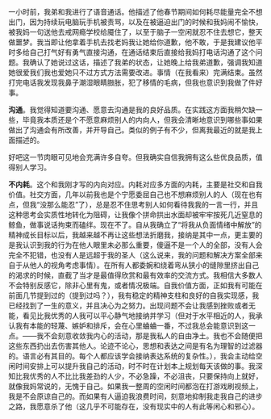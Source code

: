 一小时前，我弟和我进行了语音通话。他描述了他春节期间如何耗尽能量完全不想出门，因为持续玩电脑玩手机被责骂，以及在被逼迫出门的时候和我妈闹不愉快，被我妈一句送他去戒网瘾学校给魇住了，以至于脑子一空闲就忍不住去想它，整天做噩梦。我当即让他拿着手机去找老妈我让她给你道歉，他不敢，于是我建议他平时多给自己打气好有勇气直接沟通，在通话结束后直接给我妈打电话沟通了这个问题。我确认了她说过这话，描述了我弟的状态，让她晚上给我弟道歉，强调我知道她很爱我们我也爱她只不过方式方法需要改进。事情（在我看来）完满结束。虽然打完电话我发现我鼻子潮湿眼睛臌胀，犯了移情的毛病，但我也意识到我做了件好事。

**沟通**。我觉得知道要沟通、愿意去沟通是我的良好品质。在实践这方面我稍欠缺一些，毕竟我本质还是个不愿意麻烦别人的内向人，但我会清晰地意识到哪些事如果做出了沟通会有所改善，并开导自己。类似的例子有不少，但离我最近的就是我上面描述的。

好吧这一节肉眼可见地会充满许多自夸。但我确实自信我拥有这么些优良品质，值得别人学习。

**不内耗**。这个和我刚才写的内向对应。内耗对应多方面的内耗，主要是社交和自我价值。社交方面，几年以前我也是个宁愿委屈自己也不想麻烦别人的人（现在也有点，但我“没那么能忍”了），总是忍不住思考别人如何看待我我的一言一行，并且这种思考会实质性地转化为阻碍，让我像个拼命拱出水面却被牢牢按死几近窒息的鲸鱼，做事说话拘束而磕绊。现在不了。自从我确立了“将我从负面情绪中解放”的精神成长目标以后，我越来越不再让这些想法折磨我，接纳是其中一点，更主要的是我认识到我的行为在他人眼里未必那么重要，傻逼不是一个人的全部，没有人会完全不犯错，也没有人是远超于我的圣人（这么说来，我的问题和解决方案全部来自于从他人的视角考虑事情）。在所有人都委婉和绕着弯从狭小的缝隙里挤出自己的渴求的时候，直截了当才是最值得欣赏和最有效率的交流方式。我相信大多数人不会特别反感它，除非心里有鬼，或者情况极端。自我价值方面，正如我有可能在前面几节提到过的（提到过吗？），我有稳定的精神支柱和良好的自我实现感，我已经找到了一生的意义，并且决心为之努力。出现问题不会让我感到挫败或者无能，看见比我优秀的人我可以平心静气地接纳并学习（但对于水平相近的人，我承认我有本能的轻蔑、嫉妒和排斥，会在心里蛐蛐一番，不过我总会能意识到这一点。——我不会刻意收敛我内心的活动，那是我私人的自由净土。我也不会随便把这些东西扔出去伤害其他人。论迹不论心，思想和表达之间是有名为理智的过滤器的。语言必有其目的。每个人都应该学会接纳表达系统的复杂性。），我会主动给空闲时间安排上可以提升我自己的活动，时不时在计划本上规划每天该做的事。我深知比我优秀的人不比比我差劲的人少，不必急躁，不必沮丧，只要保持向上就好，就像我妈常说的，无愧于自己。如果我一整周的空闲时间都泡在打游戏刷视频上，我是不会原谅自己的。而如果有人逼迫我浪费时间，刻意地抑制我走我自己的进步之路，我愿意杀了他（这几乎不可能存在，没有现实中的人有此等闲心和邪心）。